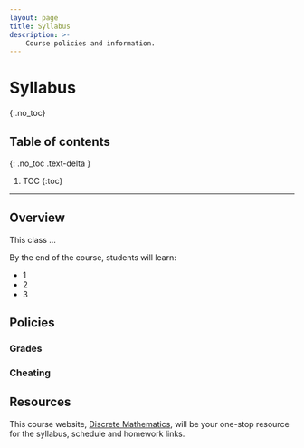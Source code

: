 ```yaml
---
layout: page
title: Syllabus
description: >-
    Course policies and information.
---
```


# Syllabus
{:.no_toc}

## Table of contents
{: .no_toc .text-delta }

1. TOC
{:toc}

---
## Overview

This class ...

By the end of the course, students will learn:
- 1
- 2
- 3


## Policies

### Grades

### Cheating

## Resources

This course website, [Discrete Mathematics](../DM2023W/index.md), will be your one-stop resource for the syllabus, schedule and homework links. 


